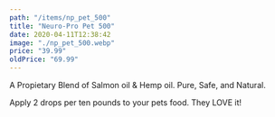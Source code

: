 ```yaml
---
path: "/items/np_pet_500"
title: "Neuro-Pro Pet 500"
date: 2020-04-11T12:38:42
image: "./np_pet_500.webp"
price: "39.99"
oldPrice: "69.99"
---
```


A Propietary Blend of Salmon oil & Hemp oil. Pure, Safe, and Natural.

Apply 2 drops per ten pounds to your pets food. They LOVE it!
